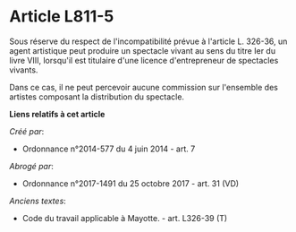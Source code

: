 # Article L811-5

Sous réserve du respect de l'incompatibilité prévue à l'article L. 326-36, un agent artistique peut produire un spectacle
vivant au sens du titre Ier du livre VIII, lorsqu'il est titulaire d'une licence d'entrepreneur de spectacles vivants. 

Dans ce cas, il ne peut percevoir aucune commission sur l'ensemble des artistes composant la distribution du spectacle.

**Liens relatifs à cet article**

_Créé par_:

  - Ordonnance n°2014-577 du 4 juin 2014 - art. 7

_Abrogé par_:

  - Ordonnance n°2017-1491 du 25 octobre 2017 - art. 31 (VD)

_Anciens textes_:

  - Code du travail applicable à Mayotte. - art. L326-39 (T)
